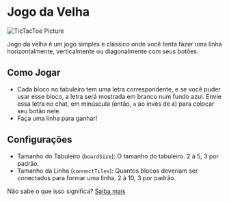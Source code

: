 # Jogo da Velha
![TicTacToe Picture](/res/tictactoe.png)

Jogo da velha é um jogo simples e clássico onde você tenta fazer uma linha horizontalmente, verticalmente ou diagonalmente com seus botões.

## Como Jogar

- Cada bloco no tabuleiro tem uma letra correspondente, e se você puder usar esse bloco, a letra será mostrada em branco num fundo azul.
Envie essa letra no chat, em minúscula (então, `a` ao invés de `A`) para colocar seu botão nele.
- Faça uma linha para ganhar!

## Configurações

- Tamanho do Tabuleiro (`boardSize`): O tamanho do tabuleiro. 2 à 5, 3 por padrão.
- Tamanho da Linha (`connectTiles`): Quantos blocos deveriam ser conectados para formar uma linha. 2 à 10, 3 por padrão.

Não sabe o que isso significa?
[Saiba mais](/help/commands)